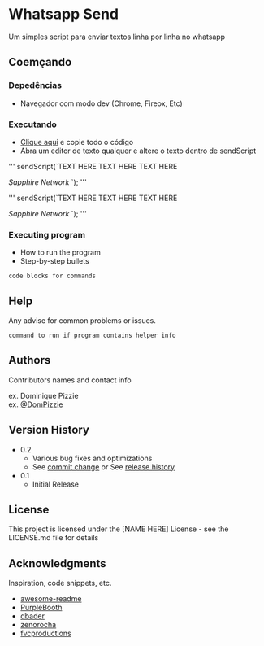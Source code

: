 # Whatsapp Send

Um simples script para enviar textos linha por linha no whatsapp

## Coemçando

### Depedências

* Navegador com modo dev (Chrome, Fireox, Etc)

### Executando

* [Clique aqui](https://raw.githubusercontent.com/AkirahX/whatsapp-send/main/WppFloodSapp.js) e copie todo o código
* Abra um editor de texto qualquer e altere o texto dentro de sendScript

'''
sendScript(`TEXT HERE
TEXT HERE
TEXT HERE


*Sapphire Network*
`);
'''

'''
sendScript(`TEXT HERE
TEXT HERE
TEXT HERE


*Sapphire Network*
`);
'''


### Executing program

* How to run the program
* Step-by-step bullets
```
code blocks for commands
```

## Help

Any advise for common problems or issues.
```
command to run if program contains helper info
```

## Authors

Contributors names and contact info

ex. Dominique Pizzie  
ex. [@DomPizzie](https://twitter.com/dompizzie)

## Version History

* 0.2
    * Various bug fixes and optimizations
    * See [commit change]() or See [release history]()
* 0.1
    * Initial Release

## License

This project is licensed under the [NAME HERE] License - see the LICENSE.md file for details

## Acknowledgments

Inspiration, code snippets, etc.
* [awesome-readme](https://github.com/matiassingers/awesome-readme)
* [PurpleBooth](https://gist.github.com/PurpleBooth/109311bb0361f32d87a2)
* [dbader](https://github.com/dbader/readme-template)
* [zenorocha](https://gist.github.com/zenorocha/4526327)
* [fvcproductions](https://gist.github.com/fvcproductions/1bfc2d4aecb01a834b46)